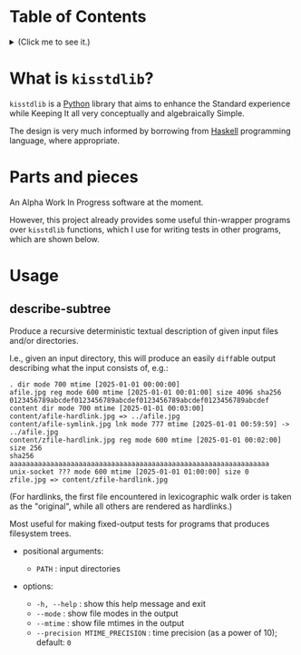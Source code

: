 # Table of Contents
<details><summary>(Click me to see it.)</summary>
<ul>
<li><a href="#what-is-kisstdlib" id="toc-what-is-kisstdlib">What is <code>kisstdlib</code>?</a></li>
<li><a href="#parts-and-pieces" id="toc-parts-and-pieces">Parts and pieces</a></li>
<li><a href="#usage" id="toc-usage">Usage</a>
<ul>
<li><a href="#describe-subtree" id="toc-describe-subtree">describe-subtree</a></li>
</ul></li>
</ul>
</details>

# What is `kisstdlib`?

`kisstdlib` is a [Python](https://www.python.org/) library that aims to enhance the Standard experience while Keeping It all very conceptually and algebraically Simple.

The design is very much informed by borrowing from [Haskell](https://www.haskell.org/) programming language, where appropriate.

# <span id="pieces"/>Parts and pieces

An Alpha Work In Progress software at the moment.

However, this project already provides some useful thin-wrapper programs over `kisstdlib` functions, which I use for writing tests in other programs, which are shown below.

# Usage

## describe-subtree

Produce a recursive deterministic textual description of given input files
and/or directories.

I.e., given an input directory, this will produce an easily `diff`able output
describing what the input consists of, e.g.:

```
. dir mode 700 mtime [2025-01-01 00:00:00]
afile.jpg reg mode 600 mtime [2025-01-01 00:01:00] size 4096 sha256
0123456789abcdef0123456789abcdef0123456789abcdef0123456789abcdef
content dir mode 700 mtime [2025-01-01 00:03:00]
content/afile-hardlink.jpg => ../afile.jpg
content/afile-symlink.jpg lnk mode 777 mtime [2025-01-01 00:59:59] ->
../afile.jpg
content/zfile-hardlink.jpg reg mode 600 mtime [2025-01-01 00:02:00] size 256
sha256 aaaaaaaaaaaaaaaaaaaaaaaaaaaaaaaaaaaaaaaaaaaaaaaaaaaaaaaaaaaaaaaa
unix-socket ??? mode 600 mtime [2025-01-01 01:00:00] size 0
zfile.jpg => content/zfile-hardlink.jpg
```

(For hardlinks, the first file encountered in lexicographic walk order is
taken as the "original", while all others are rendered as hardlinks.)

Most useful for making fixed-output tests for programs that produces
filesystem trees.

- positional arguments:
  - `PATH`
  : input directories

- options:
  - `-h, --help`
  : show this help message and exit
  - `--mode`
  : show file modes in the output
  - `--mtime`
  : show file mtimes in the output
  - `--precision MTIME_PRECISION`
  : time precision (as a power of 10); default: `0`
